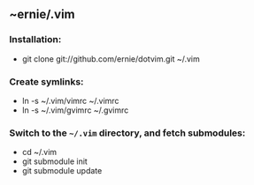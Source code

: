 ## ~ernie/.vim

### Installation:

* git clone git://github.com/ernie/dotvim.git ~/.vim

### Create symlinks:

* ln -s ~/.vim/vimrc ~/.vimrc
* ln -s ~/.vim/gvimrc ~/.gvimrc

### Switch to the `~/.vim` directory, and fetch submodules:

* cd ~/.vim
* git submodule init
* git submodule update

